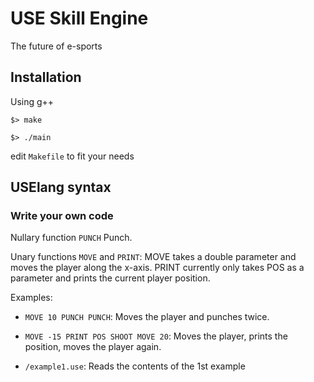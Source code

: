 # USE Skill Engine

The future of e-sports

## Installation

Using g++

 ```$> make```

  ```$> ./main```

  edit ```Makefile``` to fit your needs

## USElang syntax

### Write your own code
Nullary function ```PUNCH``` Punch.

Unary functions ```MOVE``` and ```PRINT```:
    MOVE takes a double parameter and moves the player along the x-axis.
    PRINT currently only takes POS as a parameter and prints the current player position.

Examples:

* ```MOVE 10 PUNCH PUNCH```: Moves the player and punches twice.

 * ```MOVE -15 PRINT POS SHOOT MOVE 20```: Moves the player, prints the position, moves the player again.

 * ```/example1.use```: Reads the contents of the 1st example